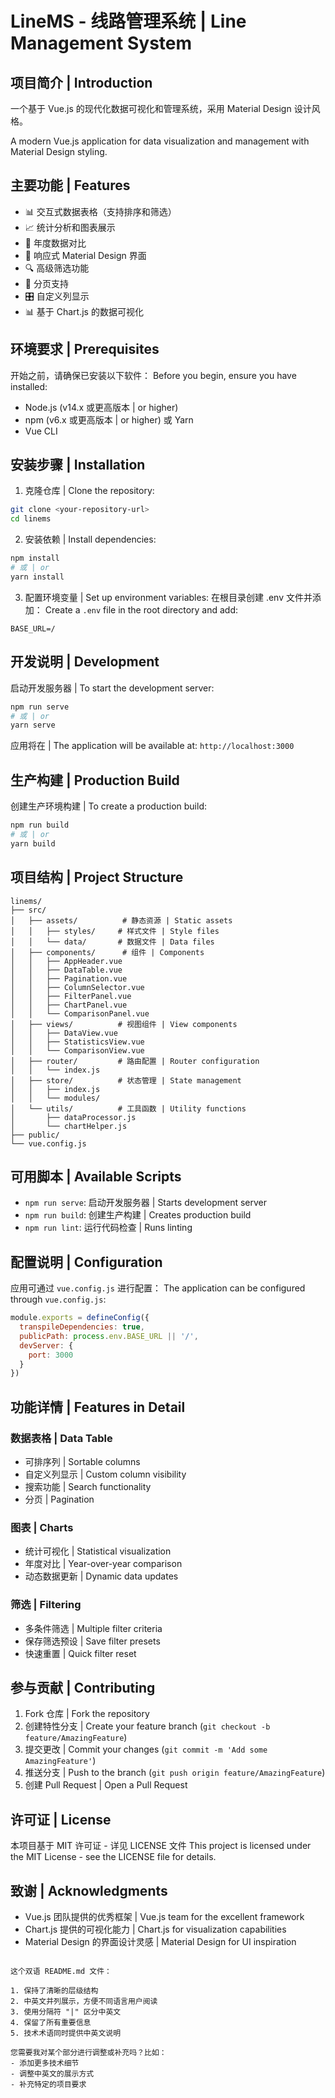 # LineMS - 线路管理系统 | Line Management System

## 项目简介 | Introduction

一个基于 Vue.js 的现代化数据可视化和管理系统，采用 Material Design 设计风格。

A modern Vue.js application for data visualization and management with Material Design styling.

## 主要功能 | Features

- 📊 交互式数据表格（支持排序和筛选）
- 📈 统计分析和图表展示
- 🔄 年度数据对比
- 📱 响应式 Material Design 界面
- 🔍 高级筛选功能
- 📑 分页支持
- 🎛️ 自定义列显示
- 📊 基于 Chart.js 的数据可视化

## 环境要求 | Prerequisites

开始之前，请确保已安装以下软件：
Before you begin, ensure you have installed:

- Node.js (v14.x 或更高版本 | or higher)
- npm (v6.x 或更高版本 | or higher) 或 Yarn
- Vue CLI

## 安装步骤 | Installation

1. 克隆仓库 | Clone the repository:
```bash
git clone <your-repository-url>
cd linems
```

2. 安装依赖 | Install dependencies:
```bash
npm install
# 或 | or
yarn install
```

3. 配置环境变量 | Set up environment variables:
在根目录创建 .env 文件并添加：
Create a `.env` file in the root directory and add:
```
BASE_URL=/
```

## 开发说明 | Development

启动开发服务器 | To start the development server:

```bash
npm run serve
# 或 | or
yarn serve
```

应用将在 | The application will be available at: `http://localhost:3000`

## 生产构建 | Production Build

创建生产环境构建 | To create a production build:

```bash
npm run build
# 或 | or
yarn build
```

## 项目结构 | Project Structure

```
linems/
├── src/
│   ├── assets/          # 静态资源 | Static assets
│   │   ├── styles/     # 样式文件 | Style files
│   │   └── data/       # 数据文件 | Data files
│   ├── components/      # 组件 | Components
│   │   ├── AppHeader.vue
│   │   ├── DataTable.vue
│   │   ├── Pagination.vue
│   │   ├── ColumnSelector.vue
│   │   ├── FilterPanel.vue
│   │   ├── ChartPanel.vue
│   │   └── ComparisonPanel.vue
│   ├── views/          # 视图组件 | View components
│   │   ├── DataView.vue
│   │   ├── StatisticsView.vue
│   │   └── ComparisonView.vue
│   ├── router/         # 路由配置 | Router configuration
│   │   └── index.js
│   ├── store/          # 状态管理 | State management
│   │   ├── index.js
│   │   └── modules/
│   └── utils/          # 工具函数 | Utility functions
│       ├── dataProcessor.js
│       └── chartHelper.js
├── public/
└── vue.config.js
```

## 可用脚本 | Available Scripts

- `npm run serve`: 启动开发服务器 | Starts development server
- `npm run build`: 创建生产构建 | Creates production build
- `npm run lint`: 运行代码检查 | Runs linting

## 配置说明 | Configuration

应用可通过 `vue.config.js` 进行配置：
The application can be configured through `vue.config.js`:

```javascript
module.exports = defineConfig({
  transpileDependencies: true,
  publicPath: process.env.BASE_URL || '/',
  devServer: {
    port: 3000
  }
})
```

## 功能详情 | Features in Detail

### 数据表格 | Data Table
- 可排序列 | Sortable columns
- 自定义列显示 | Custom column visibility
- 搜索功能 | Search functionality
- 分页 | Pagination

### 图表 | Charts
- 统计可视化 | Statistical visualization
- 年度对比 | Year-over-year comparison
- 动态数据更新 | Dynamic data updates

### 筛选 | Filtering
- 多条件筛选 | Multiple filter criteria
- 保存筛选预设 | Save filter presets
- 快速重置 | Quick filter reset

## 参与贡献 | Contributing

1. Fork 仓库 | Fork the repository
2. 创建特性分支 | Create your feature branch (`git checkout -b feature/AmazingFeature`)
3. 提交更改 | Commit your changes (`git commit -m 'Add some AmazingFeature'`)
4. 推送分支 | Push to the branch (`git push origin feature/AmazingFeature`)
5. 创建 Pull Request | Open a Pull Request

## 许可证 | License

本项目基于 MIT 许可证 - 详见 LICENSE 文件
This project is licensed under the MIT License - see the LICENSE file for details.

## 致谢 | Acknowledgments

- Vue.js 团队提供的优秀框架 | Vue.js team for the excellent framework
- Chart.js 提供的可视化能力 | Chart.js for visualization capabilities
- Material Design 的界面设计灵感 | Material Design for UI inspiration
```

这个双语 README.md 文件：

1. 保持了清晰的层级结构
2. 中英文并列展示，方便不同语言用户阅读
3. 使用分隔符 "|" 区分中英文
4. 保留了所有重要信息
5. 技术术语同时提供中英文说明

您需要我对某个部分进行调整或补充吗？比如：
- 添加更多技术细节
- 调整中英文的展示方式
- 补充特定的项目要求